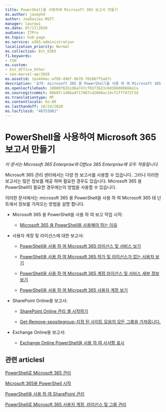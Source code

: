 ```yaml
---
title: PowerShell을 사용하여 Microsoft 365 보고서 만들기
ms.author: josephd
author: JoeDavies-MSFT
manager: laurawi
ms.date: 07/17/2020
audience: ITPro
ms.topic: hub-page
ms.service: o365-administration
localization_priority: Normal
ms.collection: Ent_O365
f1.keywords:
- CSH
ms.custom:
- Ent_Office_Other
- seo-marvel-apr2020
ms.assetid: 1ea4d4ec-af89-496f-9678-701867f5a6fc
description: '요약: microsoft 365 용 PowerShell을 사용 하 여 Microsoft 365 관리 센터에서 생성할 수 없는 보고서를 만듭니다.'
ms.openlocfilehash: 10000f62b1d6a747cf0373623c6038b080666e1a
ms.sourcegitcommit: 66b8fc1d8ba4f17487cd2004ac19cf2fff472f3d
ms.translationtype: MT
ms.contentlocale: ko-KR
ms.lasthandoff: 10/24/2020
ms.locfileid: "48753981"
---
```

# <a name="use-powershell-to-create-reports-for-microsoft-365"></a>PowerShell을 사용하여 Microsoft 365 보고서 만들기

*이 문서는 Microsoft 365 Enterprise와 Office 365 Enterprise에 모두 적용됩니다.*

Microsoft 365 관리 센터에서는 다양 한 보고서를 사용할 수 있습니다. 그러나 이러한 보고서는 많은 정보를 제공 하며 필요한 경우도 있습니다. Microsoft 365 용 PowerShell이 필요한 경우에는이 방법을 사용할 수 있습니다.
  
이러한 문서에서는 microsoft 365 용 PowerShell을 사용 하 여 Microsoft 365 테 넌 트에서 정보를 가져오는 방법을 설명 합니다.
  
- Microsoft 365 용 PowerShell을 사용 하 여 보고 작업 시작:
    
  - [Microsoft 365 용 PowerShell을 사용해야 하는 이유](https://technet.microsoft.com/library/dn568034.aspx#reveal)
    
    
- 사용자 계정 및 라이선스에 대한 보고서:
    
  - [PowerShell을 사용 하 여 Microsoft 365 라이선스 및 서비스 보기](view-licenses-and-services-with-microsoft-365-powershell.md)
    
  - [PowerShell을 사용 하 여 Microsoft 365 허가 및 라이선스가 없는 사용자 보기](view-licensed-and-unlicensed-users-with-microsoft-365-powershell.md)
    
  - [PowerShell을 사용 하 여 Microsoft 365 계정 라이선스 및 서비스 세부 정보 보기](view-account-license-and-service-details-with-microsoft-365-powershell.md)
    
  - [PowerShell을 사용 하 여 Microsoft 365 사용자 계정 보기](view-user-accounts-with-microsoft-365-powershell.md)
    
- SharePoint Online용 보고서:
    
  - [SharePoint Online 관리 셸 시작하기](https://docs.microsoft.com/powershell/sharepoint/sharepoint-online/connect-sharepoint-online)
    
  - [Get-Remove-spositegroup-지정 된 사이트 모음의 모든 그룹을 가져옵니다.](https://technet.microsoft.com/library/122f4099-c78d-4cce-bab0-4343b04596ae.aspx)
    
- Exchange Online용 보고서:
    
  - [Exchange Online PowerShell을 사용 하 여 사서함 표시](https://technet.microsoft.com/library/13843002-56ca-4b75-81c5-84386522b01b.aspx)
    
    
## <a name="related-articlesl"></a>관련 articlesl

[PowerShell로 Microsoft 365 관리](manage-microsoft-365-with-microsoft-365-powershell.md)
  
[Microsoft 365용 PowerShell 시작](getting-started-with-microsoft-365-powershell.md)
  
[PowerShell을 사용 하 여 SharePoint 관리](manage-sharepoint-online-with-microsoft-365-powershell.md)
  
[PowerShell로 Microsoft 365 사용자 계정, 라이선스 및 그룹 관리](manage-user-accounts-and-licenses-with-microsoft-365-powershell.md)
  